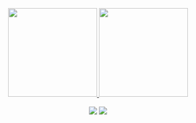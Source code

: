 <div align="center"> 
  <a href="https://github.com/Lucasdiogof">
    <img height="180em" src="https://github-readme-stats.vercel.app/api?username=Lucasdiogof&show_icons=true&theme=dark&include_all_commits=true&count_private=true"/>
    <img height="180em" src="https://github-readme-stats.vercel.app/api/top-langs/?username=Lucasdiogof&layout=compact&langs_count=7&theme=dark"/>
</div>
  
<br>
  
<div align="center"> 
  </a> 
  <a href = "mailto:lucasdiogo1234@gmail.com"><img src="https://img.shields.io/badge/-Gmail-%23333?style=for-the-badge&logo=gmail&logoColor=white" target="_blank"></a>
  <a href="https://www.linkedin.com/in/lucas-diogo-fran%C3%A7a-aa39b9174/" target="_blank"><img src="https://img.shields.io/badge/-LinkedIn-%230077B5?style=for-the-badge&logo=linkedin&logoColor=white" target="_blank"></a>  
</div>

